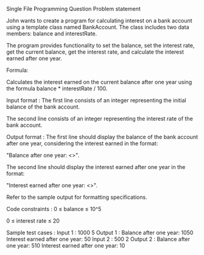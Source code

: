 Single File Programming Question
Problem statement



John wants to create a program for calculating interest on a bank account using a template class named BankAccount. The class includes two data members: balance and interestRate.



The program provides functionality to set the balance, set the interest rate, get the current balance, get the interest rate, and calculate the interest earned after one year.



Formula:

Calculates the interest earned on the current balance after one year using the formula balance * interestRate / 100.

Input format :
The first line consists of an integer representing the initial balance of the bank account.

The second line consists of an integer representing the interest rate of the bank account.

Output format :
The first line should display the balance of the bank account after one year, considering the interest earned in the format:

"Balance after one year: <<Z>>".

The second line should display the interest earned after one year in the format:

"Interest earned after one year: <<X>>".



Refer to the sample output for formatting specifications.

Code constraints :
0 ≤ balance ≤ 10^5

0 ≤ interest rate ≤ 20

Sample test cases :
Input 1 :
1000
5
Output 1 :
Balance after one year: 1050
Interest earned after one year: 50
Input 2 :
500
2
Output 2 :
Balance after one year: 510
Interest earned after one year: 10